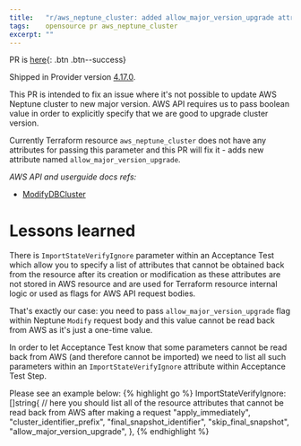 ```yaml
---
title:   "r/aws_neptune_cluster: added allow_major_version_upgrade attribute"
tags:    opensource pr aws_neptune_cluster
excerpt: ""
---
```


PR is [here][pr]{: .btn .btn--success}

Shipped in Provider version [4.17.0](https://github.com/hashicorp/terraform-provider-aws/releases/tag/v4.17.0).

This PR is intended to fix an issue where it's not possible to update AWS Neptune cluster to new major version. AWS API requires us to pass boolean value in order to explicitly specify that we are good to upgrade cluster version.

Currently Terraform resource `aws_neptune_cluster` does not have any attributes for passing this parameter and this PR will fix it - adds new attribute named `allow_major_version_upgrade`.

*AWS API and userguide docs refs:*
- [ModifyDBCluster](https://docs.aws.amazon.com/neptune/latest/userguide/api-clusters.html#ModifyDBCluster)

# Lessons learned

There is `ImportStateVerifyIgnore` parameter within an Acceptance Test which allow you to specify a list of attributes that cannot be obtained back from the resource after its creation or modification as these attributes are not stored in AWS resource and are used for Terraform resource internal logic or used as flags for AWS API request bodies.

That's exactly our case: you need to pass `allow_major_version_upgrade` flag within Neptune `Modify` request body and this value cannot be read back from AWS as it's just a one-time value.

In order to let Acceptance Test know that some parameters cannot be read back from AWS (and therefore cannot be imported) we need to list all such parameters within an `ImportStateVerifyIgnore` attribute within Acceptance Test Step.

Please see an example below:
{% highlight go %}
ImportStateVerifyIgnore: []string{
	// here you should list all of the resource attributes that cannot be read back from AWS after making a request
	"apply_immediately",
	"cluster_identifier_prefix",
	"final_snapshot_identifier",
	"skip_final_snapshot",
	"allow_major_version_upgrade",
},
{% endhighlight %}

[pr]: https://github.com/hashicorp/terraform-provider-aws/pull/25140
